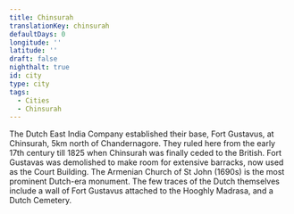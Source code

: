 ```yaml
---
title: Chinsurah
translationKey: chinsurah
defaultDays: 0
longitude: ''
latitude: ''
draft: false
nighthalt: true
id: city
type: city
tags:
  - Cities
  - Chinsurah
---
```

The Dutch East India Company established their base, Fort Gustavus, at Chinsurah, 5km north of Chandernagore.  They ruled here from the early 17th century till 1825 when Chinsurah was finally ceded to the British. Fort Gustavas was demolished to make room for extensive barracks, now used as the Court Building. The Armenian Church of St John (1690s) is the most prominent Dutch-era monument. The few traces of the Dutch themselves include a wall of Fort Gustavus attached to the Hooghly Madrasa, and a Dutch Cemetery.